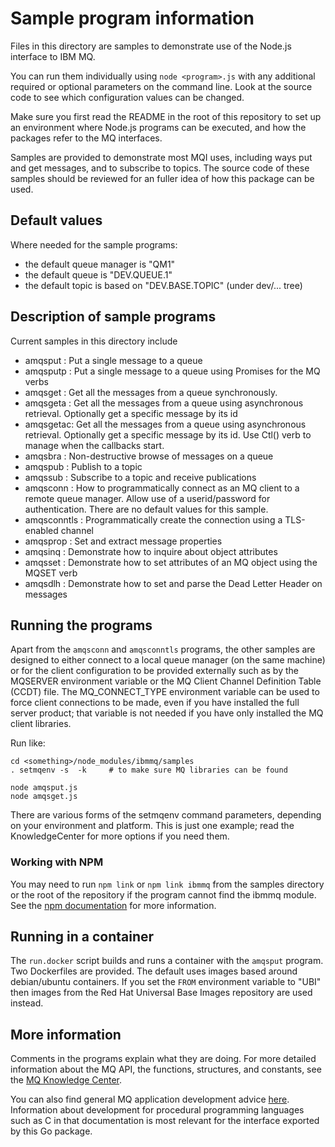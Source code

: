 # Sample program information
Files in this directory are samples to demonstrate use of the Node.js interface to IBM MQ.

You can run them individually using `node <program>.js` with any additional
required or optional parameters on the command line. Look at the source code to see
which configuration values can be changed.

Make sure you first read the README in the root of this repository to set up an environment
where Node.js programs can be executed, and how the packages refer to the MQ interfaces.

Samples are provided to demonstrate most MQI uses, including ways put and get
messages, and to subscribe to topics. The source code of these samples should be reviewed for
an fuller idea of how this package can be used.

## Default values
Where needed for the sample programs:

* the default queue manager is "QM1"
* the default queue is "DEV.QUEUE.1"
* the default topic is based on "DEV.BASE.TOPIC" (under dev/... tree)

## Description of sample programs
Current samples in this directory include

* amqsput  : Put a single message to a queue
* amqsputp : Put a single message to a queue using Promises for the MQ verbs
* amqsget  : Get all the messages from a queue synchronously.
* amqsgeta : Get all the messages from a queue using asynchronous retrieval. Optionally get a specific message by its id
* amqsgetac: Get all the messages from a queue using asynchronous retrieval. Optionally get a specific message by its id.
             Use Ctl() verb to manage when the callbacks start.
* amqsbra  : Non-destructive browse of messages on a queue
* amqspub  : Publish to a topic
* amqssub  : Subscribe to a topic and receive publications
* amqsconn : How to programmatically connect as an MQ client to a remote queue manager.
Allow use of a userid/password for authentication. There are no default values for this sample.
* amqsconntls : Programmatically create the connection using a TLS-enabled channel
* amqsprop : Set and extract message properties
* amqsinq  : Demonstrate how to inquire about object attributes
* amqsset  : Demonstrate how to set attributes of an MQ object using the MQSET verb
* amqsdlh  : Demonstrate how to set and parse the Dead Letter Header on messages


## Running the programs
Apart from the `amqsconn` and `amqsconntls` programs, the other samples are designed to either connect
to a local queue manager (on the same machine) or for the client configuration to be
provided externally such as by the MQSERVER environment variable or the
MQ Client Channel Definition Table (CCDT) file. The MQ_CONNECT_TYPE environment
variable can be used to force client connections to be made, even if you have
installed the full server product; that variable is not needed if you have
only installed the MQ client libraries.

Run like:

~~~
cd <something>/node_modules/ibmmq/samples
. setmqenv -s  -k     # to make sure MQ libraries can be found

node amqsput.js
node amqsget.js
~~~

There are various forms of the setmqenv command parameters, depending on your
environment and platform. This is just one example; read the KnowledgeCenter for
more options if you need them.

### Working with NPM
You may need to run `npm link` or `npm link ibmmq` from the samples directory or
the root of the repository if the program cannot find the ibmmq module. See
the [npm documentation](https://docs.npmjs.com/cli/link.html) for more information.

## Running in a container
The `run.docker` script builds and runs a container with the `amqsput` program. Two
Dockerfiles are provided. The default uses images based around debian/ubuntu containers.
If you set the `FROM` environment variable to "UBI" then images from the Red Hat Universal
Base Images repository are used instead.

## More information
Comments in the programs explain what they are doing. For more detailed information about the
MQ API, the functions, structures, and constants, see the
[MQ Knowledge Center](https://www.ibm.com/support/knowledgecenter/en/SSFKSJ_latest/com.ibm.mq.ref.dev.doc/q089590_.htm).

You can also find general MQ application development advice [here](https://www.ibm.com/support/knowledgecenter/en/SSFKSJ_latest/com.ibm.mq.dev.doc/q022830_.htm).
Information about development for procedural programming languages such as C in that
documentation is most relevant for the interface exported by this Go package.
